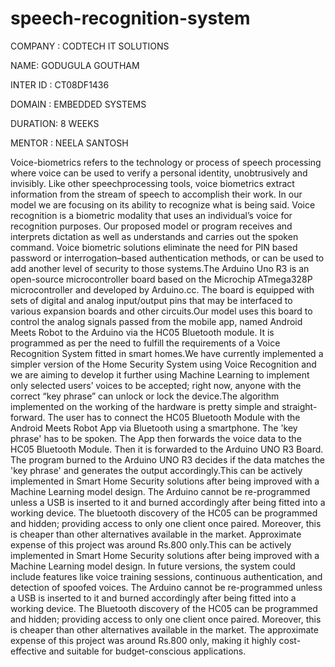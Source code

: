 # speech-recognition-system

COMPANY : CODTECH IT SOLUTIONS

NAME: GODUGULA GOUTHAM

INTER ID : CT08DF1436

DOMAIN : EMBEDDED SYSTEMS

DURATION: 8 WEEKS

MENTOR : NEELA SANTOSH

Voice-biometrics refers to the technology or process of speech processing where voice can be used to verify a personal identity, unobtrusively and invisibly. Like other speechprocessing tools, voice biometrics extract information from the stream of speech to accomplish their work. In our model we are focusing on its ability to recognize what is being said. Voice recognition is a biometric modality that uses an individual’s voice for recognition purposes. Our proposed model or program receives and interprets dictation as well as understands and carries out the spoken command. Voice biometric solutions eliminate the need for PIN based password or interrogation–based authentication methods, or can be used to add another level of security to those systems.The Arduino Uno R3 is an open-source microcontroller board based on the Microchip ATmega328P microcontroller and developed by Arduino.cc. The board is equipped with sets of digital and analog input/output pins that may be interfaced to various expansion boards and other circuits.Our model uses this board to control the analog signals passed from the mobile app, named Android Meets Robot to the Arduino via the HC05 Bluetooth module. It is programmed as per the need to fulfill the requirements of a Voice Recognition System fitted in smart homes.We have currently implemented a simpler version of the Home Security System using Voice Recognition and we are aiming to develop it further using Machine Learning to implement only selected users’ voices to be accepted; right now, anyone with the correct “key phrase” can unlock or lock the device.The algorithm implemented on the working of the hardware is pretty simple and straight-forward. The user has to connect the HC05 Bluetooth Module with the Android Meets Robot App via Bluetooth using a smartphone. The 'key phrase' has to be spoken. The App then forwards the voice data to the HC05 Bluetooth Module. Then it is forwarded to the Arduino UNO R3 Board. The program burned to the Arduino UNO R3 decides if the data matches the 'key phrase' and generates the output accordingly.This can be actively implemented in Smart Home Security solutions after being improved with a Machine Learning model design. The Arduino cannot be re-programmed unless a USB is inserted to it and burned accordingly after being fitted into a working device. The bluetooth discovery of the HC05 can be programmed and hidden; providing access to only one client once paired. Moreover, this is cheaper than other alternatives available in the market. Approximate expense of this project was around Rs.800 only.This can be actively implemented in Smart Home Security solutions after being improved with a Machine Learning model design. In future versions, the system could include features like voice training sessions, continuous authentication, and detection of spoofed voices. The Arduino cannot be re-programmed unless a USB is inserted to it and burned accordingly after being fitted into a working device. The Bluetooth discovery of the HC05 can be programmed and hidden; providing access to only one client once paired. Moreover, this is cheaper than other alternatives available in the market. The approximate expense of this project was around Rs.800 only, making it highly cost-effective and suitable for budget-conscious applications.
